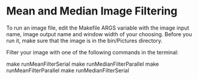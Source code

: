 # Mean and Median Image Filtering

To run an image file, edit the Makefile ARGS variable with the image input name, image output name and window width of your choosing.
Before you run it, make sure that the image is in the bin/Pictures directory.

Filter your image with one of the following commands in the terminal:

make runMeanFilterSerial
make runMedianFilterParallel
make runMeanFilterParallel
make runMedianFilterSerial

